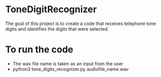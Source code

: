 # ToneDigitRecognizer
The goal of this project is to create a code that receives telephone tone digits and identifies the digits that were selected. 
# To run the code
- The wav file name is taken as an input from the user
- python3 tone_digits_recognizer.py audiofile_name.wav
